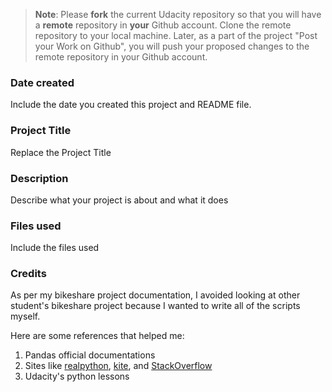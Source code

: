 >**Note**: Please **fork** the current Udacity repository so that you will have a **remote** repository in **your** Github account. Clone the remote repository to your local machine. Later, as a part of the project "Post your Work on Github", you will push your proposed changes to the remote repository in your Github account.

### Date created
Include the date you created this project and README file.

### Project Title
Replace the Project Title

### Description
Describe what your project is about and what it does

### Files used
Include the files used

### Credits
 As per my bikeshare project documentation, I avoided looking at other student's bikeshare project because I wanted to write all of the scripts myself.

 Here are some references that helped me:

 1. Pandas official documentations
 2. Sites like [realpython](https://realpython.com/), [kite](https://www.kite.com/), and [StackOverflow](https://stackoverflow.com/)
 3. Udacity's python lessons
